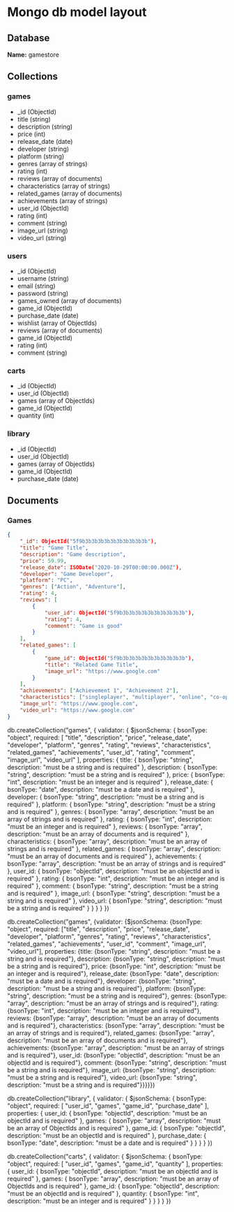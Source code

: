 # Mongo db model layout

## Database

**Name:** gamestore

## Collections

### games

- _id (ObjectId)
- title (string)
- description (string)
- price (int)
- release_date (date)
- developer (string)
- platform (string)
- genres (array of strings)
- rating (int)
- reviews (array of documents)
- characteristics (array of strings)
- related_games (array of documents)
- achievements (array of strings)
- user_id (ObjectId)
- rating (int)
- comment (string)
- image_url (string)
- video_url (string)

### users

- _id (ObjectId)
- username (string)
- email (string)
- password (string)
- games_owned (array of documents)
- game_id (ObjectId)
- purchase_date (date)
- wishlist (array of ObjectIds)
- reviews (array of documents)
- game_id (ObjectId)
- rating (int)
- comment (string)

### carts

- _id (ObjectId)
- user_id (ObjectId)
- games (array of ObjectIds)
- game_id (ObjectId)
- quantity (int)


### library

- _id (ObjectId)
- user_id (ObjectId)
- games (array of ObjectIds)
- game_id (ObjectId)
- purchase_date (date)

## Documents

### Games

```json
{
    "_id": ObjectId("5f9b3b3b3b3b3b3b3b3b3b3b"),
    "title": "Game Title",
    "description": "Game description",
    "price": 59.99,
    "release_date": ISODate("2020-10-29T00:00:00.000Z"),
    "developer": "Game Developer",
    "platform": "PC",
    "genres": ["Action", "Adventure"],
    "rating": 4,
    "reviews": [
        {
            "user_id": ObjectId("5f9b3b3b3b3b3b3b3b3b3b3b"),
            "rating": 4,
            "comment": "Game is good"
        }
    ],
    "related_games": [
        {
            "game_id": ObjectId("5f9b3b3b3b3b3b3b3b3b3b3b"),
            "title": "Related Game Title",
            "image_url": "https://www.google.com"
        }
    ],
    "achievements": ["Achievement 1", "Achievement 2"],
    "characteristics": ["singleplayer", "multiplayer", "online", "co-op", "controller support"],
    "image_url": "https://www.google.com",
    "video_url": "https://www.google.com"
}
```

db.createCollection("games", {
   validator: {
      $jsonSchema: {
         bsonType: "object",
         required: [ "title", "description", "price", "release_date", "developer", "platform", "genres", "rating", "reviews", "characteristics", "related_games", "achievements", "user_id", "rating", "comment", "image_url", "video_url" ],
         properties: {
            title: {
               bsonType: "string",
               description: "must be a string and is required"
            },
            description: {
               bsonType: "string",
               description: "must be a string and is required"
            },
            price: {
               bsonType: "int",
               description: "must be an integer and is required"
            },
            release_date: {
               bsonType: "date",
               description: "must be a date and is required"
            },
            developer: {
               bsonType: "string",
               description: "must be a string and is required"
            },
            platform: {
               bsonType: "string",
               description: "must be a string and is required"
            },
            genres: {
               bsonType: "array",
               description: "must be an array of strings and is required"
            },
            rating: {
               bsonType: "int",
               description: "must be an integer and is required"
            },
            reviews: {
               bsonType: "array",
               description: "must be an array of documents and is required"
            },
            characteristics: {
               bsonType: "array",
               description: "must be an array of strings and is required"
            },
            related_games: {
               bsonType: "array",
               description: "must be an array of documents and is required"
            },
            achievements: {
               bsonType: "array",
               description: "must be an array of strings and is required"
            },
            user_id: {
               bsonType: "objectId",
               description: "must be an objectId and is required"
            },
            rating: {
               bsonType: "int",
               description: "must be an integer and is required"
            },
            comment: {
               bsonType: "string",
               description: "must be a string and is required"
            },
            image_url: {
               bsonType: "string",
               description: "must be a string and is required"
            },
            video_url: {
               bsonType: "string",
               description: "must be a string and is required"
            }
         }
      }
   }
})

db.createCollection("games", {validator: {$jsonSchema: {bsonType: "object", required: ["title", "description", "price", "release_date", "developer", "platform", "genres", "rating", "reviews", "characteristics", "related_games", "achievements", "user_id", "comment", "image_url", "video_url"], properties: {title: {bsonType: "string", description: "must be a string and is required"}, description: {bsonType: "string", description: "must be a string and is required"}, price: {bsonType: "int", description: "must be an integer and is required"}, release_date: {bsonType: "date", description: "must be a date and is required"}, developer: {bsonType: "string", description: "must be a string and is required"}, platform: {bsonType: "string", description: "must be a string and is required"}, genres: {bsonType: "array", description: "must be an array of strings and is required"}, rating: {bsonType: "int", description: "must be an integer and is required"}, reviews: {bsonType: "array", description: "must be an array of documents and is required"}, characteristics: {bsonType: "array", description: "must be an array of strings and is required"}, related_games: {bsonType: "array", description: "must be an array of documents and is required"}, achievements: {bsonType: "array", description: "must be an array of strings and is required"}, user_id: {bsonType: "objectId", description: "must be an objectId and is required"}, comment: {bsonType: "string", description: "must be a string and is required"}, image_url: {bsonType: "string", description: "must be a string and is required"}, video_url: {bsonType: "string", description: "must be a string and is required"}}}}})

db.createCollection("library", {
   validator: {
      $jsonSchema: {
         bsonType: "object",
         required: [ "user_id", "games", "game_id", "purchase_date" ],
         properties: {
            user_id: {
               bsonType: "objectId",
               description: "must be an objectId and is required"
            },
            games: {
               bsonType: "array",
               description: "must be an array of ObjectIds and is required"
            },
            game_id: {
               bsonType: "objectId",
               description: "must be an objectId and is required"
            },
            purchase_date: {
               bsonType: "date",
               description: "must be a date and is required"
            }
         }
      }
   }
})

db.createCollection("carts", {
   validator: {
      $jsonSchema: {
         bsonType: "object",
         required: [ "user_id", "games", "game_id", "quantity" ],
         properties: {
            user_id: {
               bsonType: "objectId",
               description: "must be an objectId and is required"
            },
            games: {
               bsonType: "array",
               description: "must be an array of ObjectIds and is required"
            },
            game_id: {
               bsonType: "objectId",
               description: "must be an objectId and is required"
            },
            quantity: {
               bsonType: "int",
               description: "must be an integer and is required"
            }
         }
      }
   }
})